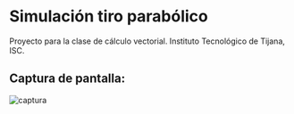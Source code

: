 # Simulación tiro parabólico

Proyecto para la clase de cálculo vectorial.
Instituto Tecnológico de Tijana, ISC.

## Captura de pantalla:
![captura](https://www.subeimagenes.com/img/final-2062670.png)
